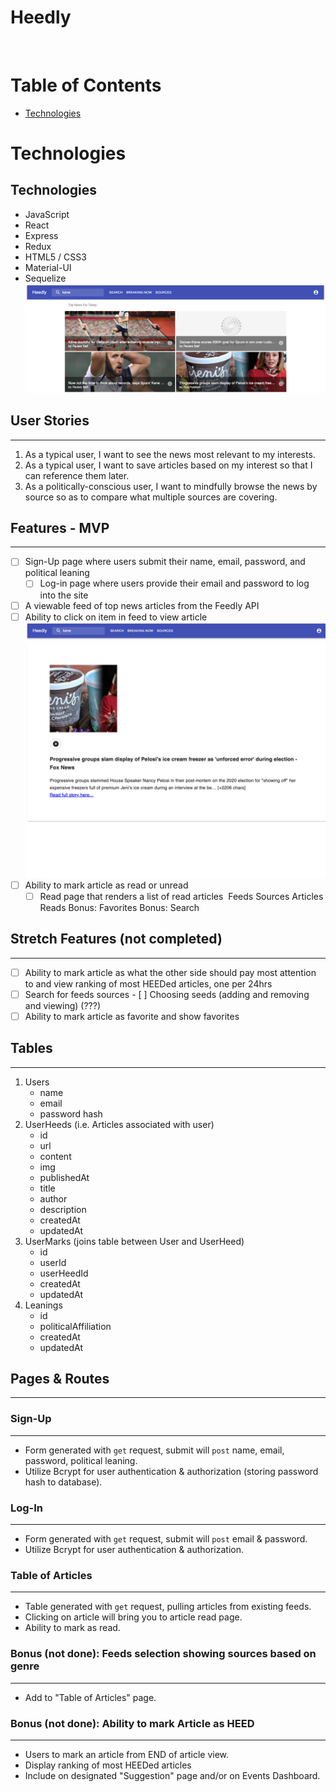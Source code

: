 # Heedly
​
# Table of Contents
* [Technologies](#technologies)

# <a name="technologies"></a>Technologies

## Technologies
- JavaScript
- React
- Express
- Redux
- HTML5 / CSS3
- Material-UI
- Sequelize
![](heedly.png)

## User Stories
------------
1. As a typical user, I want to see the news most relevant to my interests.
2. As a typical user, I want to save articles based on my interest so that I can reference them later.
3. As a politically-conscious user, I want to mindfully browse the news by source so as to compare what multiple sources are covering.
​
## Features - MVP
--------------
- [ ] Sign-Up page where users submit their name, email, password, and political leaning
    - [ ] Log-in page where users provide their email and password to log into the site
- [ ] A viewable feed of top news articles from the Feedly API
- [ ] Ability to click on item in feed to view article
![](heedly-article.png)
- [ ] Ability to mark article as read or unread
    - [ ] Read page that renders a list of read articles
​
Feeds
Sources
Articles
Reads
Bonus: Favorites
Bonus: Search

## Stretch Features (not completed)
-------------------
- [ ] Ability to mark article as what the other side should pay most attention to and view ranking of most HEEDed articles, one per 24hrs
- [ ] Search for feeds sources
        - [ ] Choosing seeds (adding and removing and viewing) (???)
- [ ] Ability to mark article as favorite and show favorites
​
## Tables
------
1. Users
    - name
    - email
    - password hash
​
2. UserHeeds (i.e. Articles associated with user)
    - id
    - url
    - content
    - img
    - publishedAt
    - title
    - author
    - description
    - createdAt
    - updatedAt
​
3. UserMarks (joins table between User and UserHeed)
    - id
    - userId
    - userHeedId
    - createdAt
    - updatedAt
​
4. Leanings
    - id
    - politicalAffiliation
    - createdAt
    - updatedAt
​
​
## Pages & Routes
-------------------
### Sign-Up
-------
- Form generated with `get` request, submit will `post` name, email, password, political leaning.
- Utilize Bcrypt for user authentication & authorization (storing password hash to database).
​
### Log-In
------
- Form generated with `get` request, submit will `post` email & password.
- Utilize Bcrypt for user authentication & authorization.
​
### Table of Articles
------------------
- Table generated with `get` request, pulling articles from existing feeds.
- Clicking on article will bring you to article read page.
- Ability to mark as read.
​
### Bonus (not done): Feeds selection showing sources based on genre
------------------------------------------------------
- Add to "Table of Articles" page.
​
### Bonus (not done): Ability to mark Article as HEED
-----------------------------------------------------------
- Users to mark an article from END of article view.
- Display ranking of most HEEDed articles
- Include on designated "Suggestion" page and/or on Events Dashboard.
